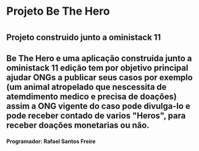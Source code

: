 <h1>Projeto Be The Hero<h1/>

<h2>Projeto construido junto a oministack 11<h2/>
    
<p><strong>Be The Hero</strong> e uma aplicação construida junto a oministack 11 edição
   tem por objetivo principal ajudar ONGs a publicar seus casos por exemplo (um animal atropelado que nescessita de atemdimento medico
   e precisa de doações) assim a ONG vigente do caso pode divulga-lo e pode receber contado de varios "Heros", para receber doações monetarias ou não.
<p/>

<h4>Programador: Rafael Santos Freire<h4/>
